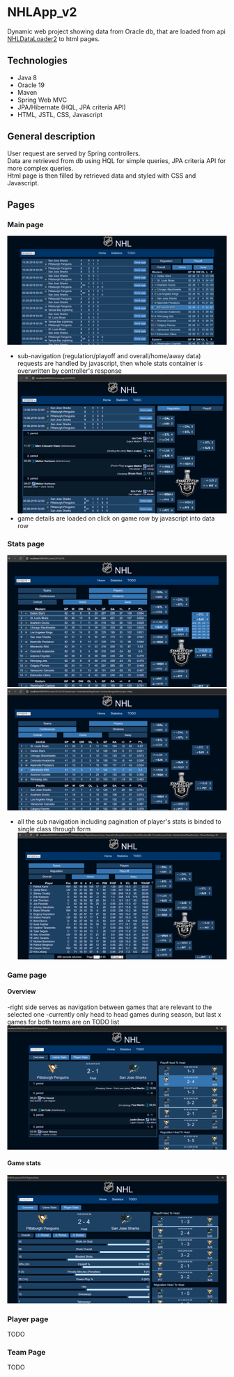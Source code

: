 # NHLApp_v2

Dynamic web project showing data from Oracle db, that are loaded from api [NHLDataLoader2](https://github.com/Tomas-Mas/NHLDataLoader_v2/) to html pages.

## Technologies
- Java 8 <br>
- Oracle 19 <br>
- Maven <br>
- Spring Web MVC <br>
- JPA/Hibernate (HQL, JPA criteria API) <br>
- HTML, JSTL, CSS, Javascript <br>

## General description
User request are served by Spring controllers. <br>
Data are retrieved from db using HQL for simple queries, JPA criteria API for more complex queries. <br>
Html page is then filled by retrieved data and styled with CSS and Javascript.

## Pages

### Main page
![mainpage screenshot](readme-imgs/main-page-screen.png)
- sub-navigation (regulation/playoff and overall/home/away data) requests are handled by javascript, then whole stats container is overwritten by controller's response
![mainpage game detail screenshot](readme-imgs/mainpage-game-detail-screen.png)
- game details are loaded on click on game row by javascript into data row
### Stats page
![statspage screenshot](readme-imgs/statspage-screen.png)
![statspage sub navigation](readme-imgs/statspage-subnavigation-screen.png)
- all the sub navigation including pagination of player's stats is binded to single class through form
![statspage players pagination](readme-imgs/statspage-player-pagination-screen.png)
### Game page
#### Overview
-right side serves as navigation between games that are relevant to the selected one 
-currently only head to head games during season, but last x games for both teams are on TODO list
![gamepage overview](readme-imgs/game-page-overview-screen.png)
#### Game stats
![gamepage gamestats](readme-imgs/game-page-game-stats-screen.png)
### Player page
TODO
### Team Page
TODO